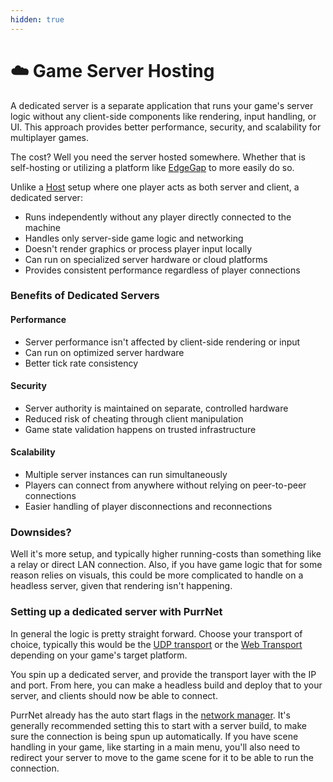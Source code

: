 ```yaml
---
hidden: true
---
```


# ☁️ Game Server Hosting

A dedicated server is a separate application that runs your game's server logic without any client-side components like rendering, input handling, or UI. This approach provides better performance, security, and scalability for multiplayer games.

The cost? Well you need the server hosted somewhere. Whether that is self-hosting or utilizing a platform like [EdgeGap](edgegap.md) to more easily do so.

Unlike a [Host](../terminology/host.md) setup where one player acts as both server and client, a dedicated server:

* Runs independently without any player directly connected to the machine
* Handles only server-side game logic and networking
* Doesn't render graphics or process player input locally
* Can run on specialized server hardware or cloud platforms
* Provides consistent performance regardless of player connections

### Benefits of Dedicated Servers

#### Performance

* Server performance isn't affected by client-side rendering or input
* Can run on optimized server hardware
* Better tick rate consistency

#### Security

* Server authority is maintained on separate, controlled hardware
* Reduced risk of cheating through client manipulation
* Game state validation happens on trusted infrastructure

#### Scalability

* Multiple server instances can run simultaneously
* Players can connect from anywhere without relying on peer-to-peer connections
* Easier handling of player disconnections and reconnections

### Downsides?

Well it's more setup, and typically higher running-costs than something like a relay or direct LAN connection. Also, if you have game logic that for some reason relies on visuals, this could be more complicated to handle on a headless server, given that rendering isn't happening.

### Setting up a dedicated server with PurrNet

In general the logic is pretty straight forward. Choose your transport of choice, typically this would be the [UDP transport](../systems-and-modules/transports/udp-transport.md) or the [Web Transport](../systems-and-modules/transports/web-transport.md) depending on your game's target platform.

You spin up a dedicated server, and provide the transport layer with the IP and port. From here, you can make a headless build and deploy that to your server, and clients should now be able to connect.

PurrNet already has the auto start flags in the [network manager](../systems-and-modules/network-manager/). It's generally recommended setting this to start with a server build, to make sure the connection is being spun up automatically. If you have scene handling in your game, like starting in a main menu, you'll also need to redirect your server to move to the game scene for it to be able to run the connection.
